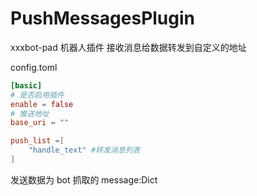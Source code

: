 # PushMessagesPlugin
xxxbot-pad 机器人插件 接收消息给数据转发到自定义的地址

config.toml
```toml
[basic]
# 是否启用插件
enable = false
# 推送地址
base_uri = ""

push_list =[
    "handle_text" #转发消息列表
]
```
发送数据为 bot 抓取的 message:Dict
